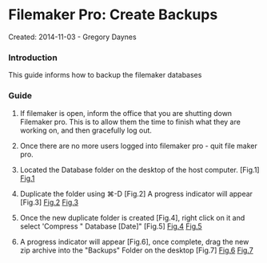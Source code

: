 Filemaker Pro: Create Backups
==============================

Created: 2014-11-03 - Gregory Daynes

### Introduction

This guide informs how to backup the filemaker databases

### Guide

1. If filemaker is open, inform the office that you are shutting down Filemaker pro. This is to allow them the time to finish what they are working on, and then gracefully log out.

2. Once there are no more users logged into filemaker pro - quit file maker pro.

3. Located the Database folder on the desktop of the host computer. [Fig.1]
[Fig.1](figures/figure_1.png)

4. Duplicate the folder using ⌘-D [Fig.2]
A progress indicator will appear [Fig.3]
[Fig.2](figures/figure_2.png)
[Fig.3](figures/figure_3.png)

5. Once the new duplicate folder is created [Fig.4], right click on it and select 'Compress " Database [Date]" [Fig.5]
[Fig.4](figures/figure_4.png)
[Fig.5](figures/figure_5.png)

6. A progress indicator will appear [Fig.6], once complete, drag the new zip archive into the "Backups" Folder on the desktop [Fig.7]
[Fig.6](figures/figure_6.png)
[Fig.7](figures/figure_7.png)